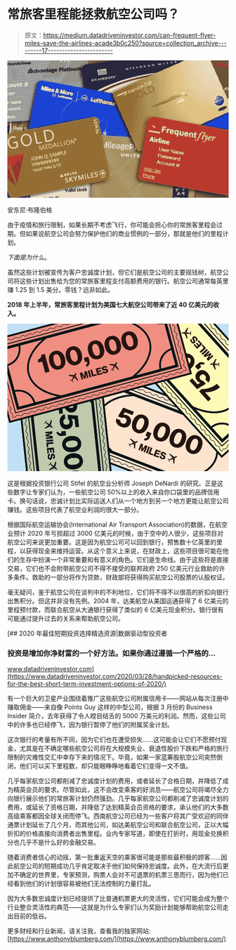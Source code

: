 # 常旅客里程能拯救航空公司吗？

> 原文：<https://medium.datadriveninvestor.com/can-frequent-flyer-miles-save-the-airlines-acade3b0c250?source=collection_archive---------17----------------------->

![](img/e7b49e08c904b23cf30d80c9ae25a3fd.png)

安东尼·布隆伯格

由于疫情和旅行限制，如果长期不考虑飞行，你可能会担心你的常旅客里程会过期。但如果说航空公司会努力保护他们的商业惯例的一部分，那就是他们的里程计划。

*下面是为什么*。

虽然这些计划被宣传为客户忠诚度计划，但它们是航空公司的主要摇钱树，航空公司将这些计划出售给为您的常旅客里程支付高额费用的银行。航空公司通常每英里赚 1.25 到 1.5 美分。零钱？远非如此。

**2018 年上半年，常旅客里程计划为美国七大航空公司带来了近 40 亿美元的收入。**

![](img/71ee64d8b603f67d2a45b13e5e0506a8.png)

这是根据投资银行公司 Stifel 的航空业分析师 Joseph DeNardi 的研究。正是这些数字让专家们认为，一些航空公司 50%以上的收入来自你口袋里的品牌信用卡。换句话说，忠诚计划比实际运送人们从一个地方到另一个地方更能让航空公司赚钱。这些项目代表了航空业利润的很大一部分。

根据国际航空运输协会(International Air Transport Association)的数据，在航空业预计 2020 年亏损超过 3000 亿美元的时候，由于空中的人很少，这些项目对航空公司来说更加重要。这是因为航空公司可以回到银行，预售数十亿英里的里程，以获得现金来维持运营。从这个意义上来说，在财政上，这些项目很可能在他们的生存中扮演一个非常重要和有意义的角色。它们是生命线。由于这些将是直接交易，它们也不会附带航空公司不得不接受的联邦政府 250 亿美元行业救助的许多条件。救助的一部分将作为贷款，财政部将获得购买航空公司股票的认股权证。

毫无疑问，鉴于航空公司在谈判中的不利地位，它们将不得不以很高的折扣向银行出售积分。但这并非没有先例。2004 年，达美航空从美国运通获得了 6 亿美元的里程预付款，而联合航空从大通银行获得了类似的 6 亿美元现金积分。银行很有可能通过提升过去的关系来帮助航空公司。

[](https://www.datadriveninvestor.com/2020/03/28/handpicked-resources-for-the-best-short-term-investment-options-of-2020/) [## 2020 年最佳短期投资选择精选资源|数据驱动型投资者

### 投资是增加你净财富的一个好方法。如果你通过遵循一个严格的…

www.datadriveninvestor.com](https://www.datadriveninvestor.com/2020/03/28/handpicked-resources-for-the-best-short-term-investment-options-of-2020/) 

有一个巨大的卫星产业围绕着推广这些航空公司附属信用卡——网站从每次注册中赚取佣金——来自像 Points Guy 这样的中型公司，根据 3 月份的 Business Insider 简介，去年获得了令人瞠目结舌的 5000 万美元的利润。然而，这些公司中的许多也已经停飞，因为银行暂停了他们的附属奖金计划。

这次银行的考量有所不同，因为它们也在遭受损失……这可能会让它们不愿预付现金，尤其是在不确定哪些航空公司将在大规模失业、衰退性股价下跌和严格的旅行限制的灾难性交汇中幸存下来的情况下。毕竟，如果一家蓝筹股航空公司突然倒闭，他们可以买下里程数，却只能眼睁睁地看着它们变得一文不值。

几乎每家航空公司都削减了忠诚度计划的费用，或者延长了合格日期，并降低了成为精英会员的要求。尽管如此，这不会改变乘客的好消息——航空公司将竭尽全力向银行展示他们的常旅客计划仍然强劲。几乎每家航空公司都削减了忠诚度计划的费用，或延长了资格日期，并降低了达到精英会员资格的要求，承认他们的大多数高级乘客都因全球关闭而停飞。西南航空公司已经为一些客户将其广受欢迎的同伴通票计划延长了几个月，而其他公司，如达美航空公司和联合航空公司，正以大幅折扣的价格直接向消费者出售里程。业内专家写道，即使在打折时，用现金兑换积分也几乎不是什么好的金融交易。

随着消费者信心的动摇，第一批重返天空的乘客很可能是那些最积极的顾客……因此航空公司的短期成功几乎肯定取决于他们如何保持忠诚度。此外，在大流行后更加不确定的世界里，专家预测，购票人会对不可退票的机票三思而行，因为他们已经看到他们的计划很容易被他们无法控制的力量打乱。

因为大多数忠诚度计划已经提供了比普通机票更大的灵活性，它们可能会成为整个行业整合灵活性的典范——这就是为什么专家们认为奖励计划能够帮助航空公司走出目前的低谷。

更多财经和行业新闻，请关注我，查看我的独家网站:[https://www.anthonyblumberg.com/](https://www.anthonyblumberg.com/)